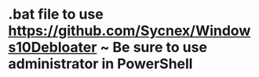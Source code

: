 # .bat file to use https://github.com/Sycnex/Windows10Debloater ~ Be sure to use administrator in PowerShell